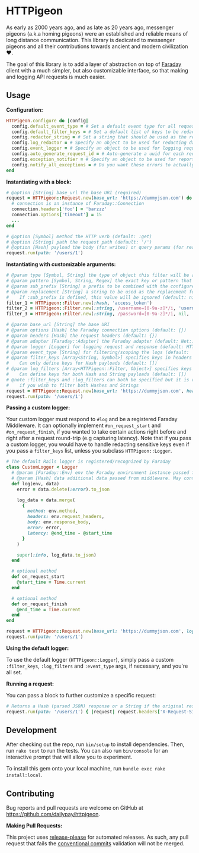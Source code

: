 # HTTPigeon

As early as 2000 years ago, and as late as 20 years ago, messenger pigeons (a.k.a homing pigeons) were an established and reliable means of long distance communication. This library is dedicated to messenger pigeons and all their contributions towards ancient and modern civilization ❤️.

The goal of this library is to add a layer of abstraction on top of [Faraday](https://github.com/lostisland/faraday) client with a much simpler, but also customizable interface, so that making and logging API requests is much easier.

## Usage

**Configuration:**
```ruby
HTTPigeon.configure do |config|
  config.default_event_type = # Set a default event type for all requests, overridable per request. Default: 'http.outbound'
  config.default_filter_keys = # Set a default list of keys to be redacted for Hash payloads, overridable per request. Default: []
  config.redactor_string = # Set a string that should be used as the replacement when redacting sensitive data. Default: '[FILTERED]'
  config.log_redactor = # Specify an object to be used for redacting data before logging. Must respond to #redact(data<Hash, String>). Default: nil
  config.event_logger = # Specify an object to be used for logging request roundtrip events. Default: $stdout
  config.auto_generate_request_id = # Auto-generate a uuid for each request and store in a 'X-Request-Id' header?
  config.exception_notifier = # Specify an object to be used for reporting errors. Must respond to #notify_exception(e<Exception>)
  config.notify_all_exceptions = # Do you want these errors to actually get reported/notified?
end
```

**Instantiating with a block:**
```ruby
# @option [String] base_url the base URI (required)
request = HTTPigeon::Request.new(base_url: 'https://dummyjson.com') do |connection|
  # connection is an instance of Faraday::Connection
  connection.headers['foo'] = 'barzzz'
  connection.options['timeout'] = 15
  ...
end

# @option [Symbol] method the HTTP verb (default: :get)
# @option [String] path the request path (default: '/')
# @option [Hash] payload the body (for writes) or query params (for reads) of the request (default: {})
request.run(path: '/users/1')
```

**Instantiating with customizable arguments:**
```ruby
# @param type [Symbol, String] the type of object this filter will be applied to (:hash or :string)
# @param pattern [Symbol, String, Regex] the exact key or pattern that should be redacted
# @param sub_prefix [String] a prefix to be combined with the configured :redactor_string as the replacement for the sensitive data (default: nil)
# @param replacement [String] a string to be used as the replacement for the sensitive data.
#    If :sub_prefix is defined, this value will be ignored (default: nil)
filter_1 = HTTPigeon::Filter.new(:hash, 'access_token')
filter_2 = HTTPigeon::Filter.new(:string, /username=[0-9a-z]*/i, 'username=')
filter_3 = HTTPigeon::Filter.new(:string, /password=[0-9a-z]*/i, nil, 'password=***')

# @param base_url [String] the base URI
# @param options [Hash] the Faraday connection options (default: {})
# @param headers [Hash] the request headers (default: {})
# @param adapter [Faraday::Adapter] the Faraday adapter (default: Net::HTTP)
# @param logger [Logger] for logging request and response (default: HTTPigeon::Logger)
# @param event_type [String] for filtering/scoping the logs (default: 'http.outbound')
# @param filter_keys [Array<String, Symbol>] specifies keys in headers and body to be redacted before logging.
#    Can only define keys for Hash payloads (default: [])
# @param log_filters [Array<HTTPigeon::Filter, Object>] specifies keys in headers and body to be redacted before logging.
#    Can define keys for both Hash and String payloads (default: [])
# @note :filter_keys and :log_filters can both be specified but it is recommended to define all filters using :log_filters
#    if you wish to filter both Hashes and Strings
request = HTTPigeon::Request.new(base_url: 'https://dummyjson.com', headers: { Accept: 'application/json' }, filter_keys: [:ssn, :ip_address], log_filters: [filter_1, filter_2, filter_3])
request.run(path: '/users/1')
```

**Passing a custom logger:**

Your custom logger must respond to `#log` and be a registered Faraday Middleware. It can optionally implement `#on_request_start` and `#on_request_finish`, if you wanted to take certain actions right before and right after a request round-trip (e.g capturing latency).
Note that if you pass a custom logger, you would have to handle redacting sensitive keys even if you pass a `filter_keys` list, unless you subclass `HTTPigeon::Logger`.
```ruby
# The default Rails logger is registered/recognized by Faraday
class CustomLogger < Logger
  # @param [Faraday::Env] env the Faraday environment instance passed from middleware
  # @param [Hash] data additional data passed from middleware. May contain an :error object if the request was unsuccessful (default: {})
  def log(env, data)
    error = data.delete(:error).to_json

    log_data = data.merge(
      {
        method: env.method,
        headers: env.request_headers,
        body: env.response_body,
        error: error,
        latency: @end_time - @start_time
      }
    )

    super(:info, log_data.to_json)
  end

  # optional method
  def on_request_start
    @start_time = Time.current
  end

  # optional method
  def on_request_finish
    @end_time = Time.current
  end
end

request = HTTPigeon::Request.new(base_url: 'https://dummyjson.com', logger: CustomLogger.new)
request.run(path: '/users/1')
```

**Using the default logger:**

To use the default logger (`HTTPigeon::Logger`), simply pass a custom `:filter_keys`, `:log_filters` and `:event_type` args, if necessary, and you're all set.

**Running a request:**

You can pass a block to further customize a specific request:
```ruby
# Returns a Hash (parsed JSON) response or a String if the original response was a string
request.run(path: '/users/1') { |request| request.headers['X-Request-Signature'] = Base64.encode64("#{method}::#{path}") }
```

## Development

After checking out the repo, run `bin/setup` to install dependencies. Then, run `rake test` to run the tests. You can also run `bin/console` for an interactive prompt that will allow you to experiment.

To install this gem onto your local machine, run `bundle exec rake install:local`.

## Contributing

Bug reports and pull requests are welcome on GitHub at https://github.com/dailypay/httpigeon.

**Making Pull Requests:**

This project uses [release-please](https://github.com/google-github-actions/release-please-action) for automated releases. As such, any pull request that fails the [conventional commits](https://www.conventionalcommits.org/en/v1.0.0-beta.4/#summary) validation will not be merged.
